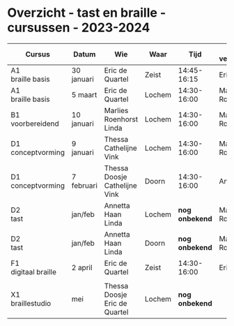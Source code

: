 # Overzicht - tast en braille - cursussen - 2023-2024


| Cursus                                    | Datum          | Wie                           | Waar      | Tijd               | ruimte<br>verantwoordelijk | e-learning |
|-------------------------------------------|----------------|-------------------------------|-----------|--------------------|-----------------------|-----------------|
| A1 <br>braille basis                      | 30 januari     | Eric de Quartel               | Zeist     | 14:45-16:15        | Eric de Quartel       | x               |
| A1 <br>braille basis                      | 5 maart        | Eric de Quartel               | Lochem    | 14:30-16:00        | Marlies Roenhorst.    | x               |
| B1 <br>voorbereidend                      | 10 januari     | Marlies Roenhorst <br>Linda   | Lochem    | 14:30-16:00        | Marlies Roenhorst     | x               |
| D1 <br>conceptvorming                     | 9 januari      | Thessa <br>Cathelijne Vink    | Lochem    | 14:30-16:00        | Marlies Roenhorst     |                 |
| D1 <br>conceptvorming                     | 7 februari     | Thessa Doosje <br>Cathelijne Vink  | Doorn     | 14:30-16:00   | Annetta Haan          |                 |
| D2 <br>tast                               | jan/feb        | Annetta Haan<br>Linda         | Lochem    | **nog onbekend**   | Marlies Roenhorst     | x               |
| D2 <br>tast                               | jan/feb        | Annetta Haan<br>Linda         | Doorn     | **nog onbekend**   | Marlies Roenhorst     | x               |
| F1 <br>digitaal braille                   | 2 april        | Eric de Quartel               | Zeist     | 14:30-16:00        | Eric de Quartel       | x               |
|                                           |                |                               |           |                    |                       |                 |
| X1 <br>braillestudio                      | mei            | Thessa Doosje<br>Eric de Quartel | Lochem | **nog onbekend**   |                       | x               |

<!--
| ~~X1~~ <br>~~braillestudio~~              | ~~sept~~       | ~~Thessa~~<br>~~Eric~~        | ~~Zeist~~ | ~~plaatsgevonden~~ |                       |                 |
| ~~X3~~<br>~~LEGObraillebricks~~           | ~~studiedag~~  | ~~Annetta<br>Eric~~           |           | ~~plaatsgevonden~~ |                       |                 |
| ~~B2~~ <br>~~aanvankelijk en voortgezet~~ |                | ~~Thessa~~ <br>~~Cathelijne~~ |           |                    |                       |                 |
-->

